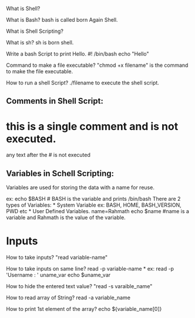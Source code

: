 What is Shell?

What is Bash?
bash is called born Again Shell.

What is Shell Scripting?


What is sh?
sh is born shell.


Write a bash Script to print Hello.
#! /bin/bash
echo "Hello"

Command to make a file executable?
"chmod +x filename" is the command to make the file executable.

How to run a shell Script?
./filename to execute the shell script.

## Comments in Shell Script:
# this is a single comment and is not executed.
any text after the # is not executed


## Variables in Schell Scripting:
Variables are used for storing the data with a name for reuse.

ex: echo $BASH # BASH is the variable and prints /bin/bash
There are 2 types of Variables:
	* System Variable
		ex: BASH, HOME, BASH_VERSION, PWD etc
	* User Defined Variables.
		name=Rahmath
		echo $name #name is a variable and Rahmath is the value of the variable.

# Inputs
How to take inputs?
"read variable-name"

How to take inputs on same line?
read -p variable-name 
	* ex: read -p 'Username : ' uname_var
	echo $uname_var

How to hide the entered text value?
"read -s varaible_name"

How to read array of String?
read -a variable_name

How to print 1st element of the array?
echo ${variable_name[0]}


